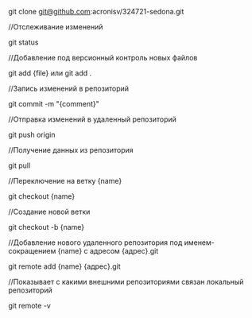 git clone git@github.com:acronisv/324721-sedona.git

//Отслеживание изменений

git status

//Добавление под версионный контроль новых файлов

git add {file} или git add .

//Запись изменений в репозиторий

git commit -m "{comment}"

//Отправка изменений в удаленный репозиторий

git push origin

//Получение данных из репозитория

git pull

//Переключение на ветку {name}

git checkout {name}

//Создание новой ветки

git checkout -b {name}  

//Добавление нового удаленного репозитория под именем-сокращением {name} с адресом {адрес}.git

git remote add {name} {адрес}.git

//Показывает с какими внешними репозиториями связан локальный репозиторий

git remote -v
